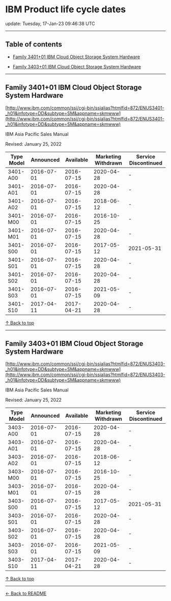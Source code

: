# IBM Product life cycle dates

update: Tuesday, 17-Jan-23 09:46:38 UTC

---

## Table of contents


- [Family 3401+01 IBM Cloud Object Storage System Hardware](#family-340101-ibm-cloud-object-storage-system-hardware)

- [Family 3403+01 IBM Cloud Object Storage System Hardware](#family-340301-ibm-cloud-object-storage-system-hardware)


---





## Family 3401+01 IBM Cloud Object Storage System Hardware

[http://www.ibm.com/common/ssi/cgi-bin/ssialias?htmlfid=872/ENUS3401-_h01&infotype=DD&subtype=SM&appname=skmwww](http://www.ibm.com/common/ssi/cgi-bin/ssialias?htmlfid=872/ENUS3401-_h01&infotype=DD&subtype=SM&appname=skmwww)

IBM Asia Pacific Sales Manual

Revised: January 25, 2022

| Type Model | Announced | Available | Marketing Withdrawn | Service Discontinued |
| --- | --- | --- | --- | --- |
| 3401-A00 | 2016-07-01 | 2016-07-15 | 2020-04-28 | - |
| 3401-A01 | 2016-07-01 | 2016-07-15 | 2020-04-28 | - |
| 3401-A02 | 2016-07-01 | 2016-07-15 | 2018-06-12 | - |
| 3401-M00 | 2016-07-01 | 2016-07-15 | 2016-10-25 | - |
| 3401-M01 | 2016-07-01 | 2016-07-15 | 2020-04-28 | - |
| 3401-S00 | 2016-07-01 | 2016-07-15 | 2017-05-12 | 2021-05-31 |
| 3401-S01 | 2016-07-01 | 2016-07-15 | 2020-04-28 | - |
| 3401-S02 | 2016-07-01 | 2016-07-15 | 2020-04-28 | - |
| 3401-S03 | 2016-07-01 | 2016-07-15 | 2021-05-09 | - |
| 3401-S10 | 2017-04-11 | 2017-04-21 | 2020-04-28 | - |





[↑ Back to top](#table-of-contents)

---





## Family 3403+01 IBM Cloud Object Storage System Hardware

[http://www.ibm.com/common/ssi/cgi-bin/ssialias?htmlfid=872/ENUS3403-_h01&infotype=DD&subtype=SM&appname=skmwww](http://www.ibm.com/common/ssi/cgi-bin/ssialias?htmlfid=872/ENUS3403-_h01&infotype=DD&subtype=SM&appname=skmwww)

IBM Asia Pacific Sales Manual

Revised: January 25, 2022

| Type Model | Announced | Available | Marketing Withdrawn | Service Discontinued |
| --- | --- | --- | --- | --- |
| 3403-A00 | 2016-07-01 | 2016-07-15 | 2020-04-28 | - |
| 3403-A01 | 2016-07-01 | 2016-07-15 | 2020-04-28 | - |
| 3403-A02 | 2016-07-01 | 2016-07-15 | 2018-06-12 | - |
| 3403-M00 | 2016-07-01 | 2016-07-15 | 2016-10-25 | - |
| 3403-M01 | 2016-07-01 | 2016-07-15 | 2020-04-28 | - |
| 3403-S00 | 2016-07-01 | 2016-07-15 | 2017-05-12 | 2021-05-31 |
| 3403-S01 | 2016-07-01 | 2016-07-15 | 2020-04-28 | - |
| 3403-S02 | 2016-07-01 | 2016-07-15 | 2020-04-28 | - |
| 3403-S03 | 2016-07-01 | 2016-07-15 | 2021-05-09 | - |
| 3403-S10 | 2017-04-11 | 2017-04-21 | 2020-04-28 | - |





[↑ Back to top](#table-of-contents)

---



[← Back to README](./README.md)